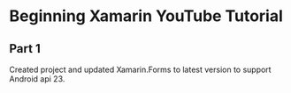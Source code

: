 Beginning Xamarin YouTube Tutorial
======

## Part 1
Created project and updated Xamarin.Forms to latest version to support Android api 23.
